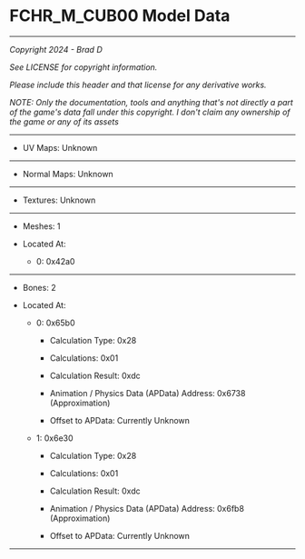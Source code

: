 # FCHR_M_CUB00 Model Data

---

*Copyright 2024 - Brad D*

*See LICENSE for copyright information.*

*Please include this header and that license for any derivative works.*

*NOTE: Only the documentation, tools and anything that's not directly a part of the game's data fall under this copyright. I don't claim any ownership of the game or any of its assets*

---


* UV Maps: Unknown

---

* Normal Maps: Unknown

---

* Textures: Unknown

---

* Meshes: 1

* Located At:

  * 0: 0x42a0

---

* Bones: 2

* Located At:

  * 0: 0x65b0

    * Calculation Type: 0x28

    * Calculations: 0x01

    * Calculation Result: 0xdc

    * Animation / Physics Data (APData) Address: 0x6738 (Approximation)

    * Offset to APData: Currently Unknown

  * 1: 0x6e30

    * Calculation Type: 0x28

    * Calculations: 0x01

    * Calculation Result: 0xdc

    * Animation / Physics Data (APData) Address: 0x6fb8 (Approximation)

    * Offset to APData: Currently Unknown

---

